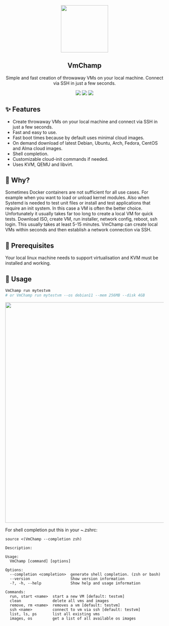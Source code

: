 <div align="center" width="100%">
    <img src="https://user-images.githubusercontent.com/30373916/227715640-22e0fa02-8f17-4fbd-a81d-4a010007972a.png" width="150" />
</div>

<div align="center" width="100%">
    <h2>VmChamp</h2>
    <p>Simple and fast creation of throwaway VMs on your local machine. Connect via SSH in just a few seconds.</p>
    <a target="_blank" href="https://github.com/wubbl0rz/VmChamp"><img src="https://img.shields.io/github/stars/wubbl0rz/VmChamp" /></a>
    <a target="_blank" href="https://github.com/wubbl0rz/VmChamp/releases"><img src="https://img.shields.io/github/v/release/wubbl0rz/VmChamp?display_name=tag" /></a>
    <a target="_blank" href="https://github.com/wubbl0rz/VmChamp/commits/master"><img src="https://img.shields.io/github/last-commit/wubbl0rz/VmChamp" /></a>
</div>

## ✨ Features

- Create throwaway VMs on your local machine and connect via SSH in just a few seconds.
- Fast and easy to use.
- Fast boot times because by default uses minimal cloud images.
- On demand download of latest Debian, Ubuntu, Arch, Fedora, CentOS and Alma cloud images.
- Shell completion.
- Customizable cloud-init commands if needed.
- Uses KVM, QEMU and libvirt.

## 🤔 Why?

Sometimes Docker containers are not sufficient for all use cases. For example when you want to load or unload kernel modules. Also when Systemd is needed to test unit files or install and test applications that require an init system. In this case a VM is often the better choice. Unfortunately it usually takes far too long to create a local VM for quick tests. Download ISO, create VM, run installer, network config, reboot, ssh login. This usually takes at least 5-15 minutes. VmChamp can create local VMs within seconds and then establish a network connection via SSH.

## 🔧 Prerequisites

Your local linux machine needs to support virtualisation and KVM must be installed and working.

## 🚀 Usage

``` bash
VmChamp run mytestvm
# or VmChamp run mytestvm --os debian11 --mem 256MB --disk 4GB
```

<img src="https://user-images.githubusercontent.com/30373916/227714582-0338020d-6d84-4bd8-b3cd-a753cc19e3fa.png" width="700px">

For shell completion put this in your ~.zshrc:

```
source <(VmChamp --completion zsh)
```

```
Description:

Usage:
  VmChamp [command] [options]

Options:
  --completion <completion>  generate shell completion. (zsh or bash)
  --version                  Show version information
  -?, -h, --help             Show help and usage information

Commands:
  run, start <name>  start a new VM [default: testvm]
  clean              delete all vms and images
  remove, rm <name>  removes a vm [default: testvm]
  ssh <name>         connect to vm via ssh [default: testvm]
  list, ls, ps       list all existing vms
  images, os         get a list of all available os images
```
